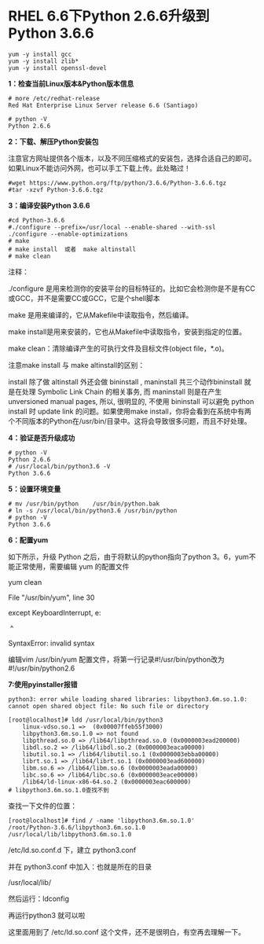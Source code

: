 # RHEL 6.6下Python 2.6.6升级到Python 3.6.6

```shell
yum -y install gcc
yum -y install zlib*
yum -y install openssl-devel 
```

**1：检查当前Linux版本&Python版本信息**

```
# more /etc/redhat-release 
Red Hat Enterprise Linux Server release 6.6 (Santiago)
 
# python -V
Python 2.6.6
```

**2：下载、解压Python安装包**

注意官方网址提供各个版本，以及不同压缩格式的安装包，选择合适自己的即可。如果Linux不能访问外网，也可以手工下载上传。此处略过！

```
#wget https://www.python.org/ftp/python/3.6.6/Python-3.6.6.tgz
#tar -xzvf Python-3.6.6.tgz 
```

**3：编译安装Python 3.6.6**

```
#cd Python-3.6.6
#./configure --prefix=/usr/local --enable-shared --with-ssl
./configure --enable-optimizations
# make 
# make install  或者  make altinstall
# make clean
```

注释：

./configure 是用来检测你的安装平台的目标特征的。比如它会检测你是不是有CC或GCC，并不是需要CC或GCC，它是个shell脚本

make 是用来编译的，它从Makefile中读取指令，然后编译。

make install是用来安装的，它也从Makefile中读取指令，安装到指定的位置。

make clean：清除编译产生的可执行文件及目标文件(object file，*.o)。

 

注意make install 与 make altinstall的区别：

 

install 除了做 altinstall 外还会做 bininstall , maninstall 共三个动作bininstall 就是在处理 Symbolic Link Chain 的相关事务, 而 maninstall 则是在产生 unversioned manual pages, 所以, 很明显的, 不使用 bininstall 可以避免 python install 时 update link 的问题。如果使用make install，你将会看到在系统中有两个不同版本的Python在/usr/bin/目录中。这将会导致很多问题，而且不好处理。

 

 

**4：验证是否升级成功**

```
# python -V
Python 2.6.6
# /usr/local/bin/python3.6 -V
Python 3.6.6
```

**5：设置环境变量**

```
# mv /usr/bin/python    /usr/bin/python.bak
# ln -s /usr/local/bin/python3.6 /usr/bin/python
# python -V
Python 3.6.6
```

**6：配置yum**

如下所示，升级 Python 之后，由于将默认的python指向了python 3。6，yum不能正常使用，需要编辑 yum 的配置文件

yum clean

 File "/usr/bin/yum", line 30

  except KeyboardInterrupt, e:

​              ^

SyntaxError: invalid syntax

编辑vim /usr/bin/yum 配置文件，将第一行记录#!/usr/bin/python改为#!/usr/bin/python2.6

**7:使用pyinstaller报错**

```shell
python3: error while loading shared libraries: libpython3.6m.so.1.0: cannot open shared object file: No such file or directory
```

```shell
[root@localhost]# ldd /usr/local/bin/python3
	linux-vdso.so.1 =>  (0x00007ffeb55f3000)
	libpython3.6m.so.1.0 => not found
	libpthread.so.0 => /lib64/libpthread.so.0 (0x0000003ead200000)
	libdl.so.2 => /lib64/libdl.so.2 (0x0000003eaca00000)
	libutil.so.1 => /lib64/libutil.so.1 (0x0000003ebba00000)
	librt.so.1 => /lib64/librt.so.1 (0x0000003ead600000)
	libm.so.6 => /lib64/libm.so.6 (0x0000003eada00000)
	libc.so.6 => /lib64/libc.so.6 (0x0000003eace00000)
	/lib64/ld-linux-x86-64.so.2 (0x0000003eac600000)
# libpython3.6m.so.1.0查找不到
```

查找一下文件的位置：

```shell
[root@localhost]# find / -name 'libpython3.6m.so.1.0'
/root/Python-3.6.6/libpython3.6m.so.1.0
/usr/local/lib/libpython3.6m.so.1.0
```

/etc/ld.so.conf.d 下，建立 python3.conf

并在 python3.conf 中加入：也就是所在的目录

/usr/local/lib/

然后运行：ldconfig

再运行python3 就可以啦

这里面用到了 /etc/ld.so.conf 这个文件，还不是很明白，有空再去理解一下。